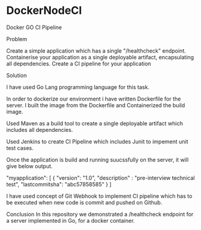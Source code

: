 # DockerNodeCI
Docker GO CI Pipeline

Problem

Create a simple application which has a single "/healthcheck" endpoint.
Containerise your application as a single deployable artifact, encapsulating all dependencies.
Create a CI pipeline for your application


Solution

I have used Go Lang programming language for this task.

In order to dockerize our environment i have written Dockerfile for the server. I built the image from the Dockerfile and Containerized the build image.

Used Maven as a build tool to create a single deployable artifact which includes all dependencies.

Used Jenkins to create CI Pipeline which includes Junit to impement unit test cases.

Once the application is build and running suucssfully on the server, it will give below output.

"myapplication": [
{
"version": "1.0",
"description" : "pre-interview technical test",
"lastcommitsha": "abc57858585"
}
]

I have used concept of Git Webhook to implement CI pipeline which has to be executed when new code is commit and pushed on Github.


Conclusion
In this repository we demonstrated a /healthcheck endpoint for a server implemented in Go, for a docker container.





